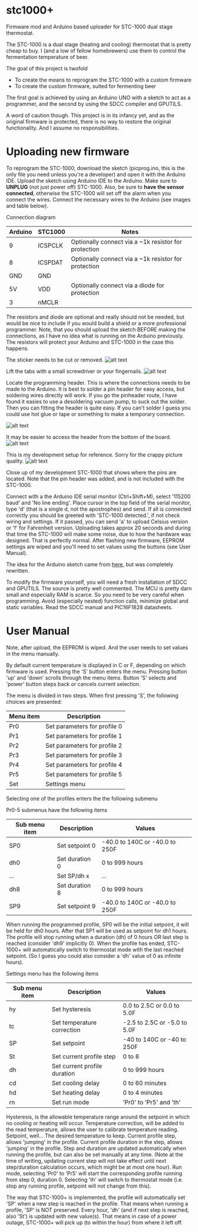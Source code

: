 stc1000+
========

Firmware mod and Arduino based uploader for STC-1000 dual stage thermostat.

The STC-1000 is a dual stage (heating and cooling) thermostat that is pretty cheap to buy. I (and a low of fellow homebrewers) use them to control the fermentation temperature of beer.

The goal of this project is twofold
 * To create the means to reprogram the STC-1000 with a custom firmware
 * To create the custom firmware, suited for fermenting beer

The first goal is achieved by using an Arduino UNO with a sketch to act as a programmer, and the second by using the SDCC compiler and GPUTILS. 

A word of caution though. This project is in its infancy yet, and as the original firmware is protected, there is no way to restore the original functionality. And I assume no responsibilities.

Uploading new firmware
======================

To reprogram the STC-1000, download the sketch (picprog.ino, this is the only file you need unless you're a developer) and open it with the Arduino IDE.
Upload the sketch using Arduino IDE to the Arduino. 
Make sure to **UNPLUG** (not just power off) STC-1000. Also, be sure to **have the sensor connected**, otherwise the STC-1000 will set off the alarm when you connect the wires.
Connect the necessary wires to the Arduino (see images and table below). 

Connection diagram

| Arduino | STC1000   | Notes |
|---------|-----------|-------|
| 9       | ICSPCLK   | Optionally connect via a ~1k resistor for protection | 
| 8       | ICSPDAT   | Optionally connect via a ~1k resistor for protection |
| GND     | GND       | |
| 5V      | VDD       | Optionally connect via a diode for protection |
| 3       | nMCLR     | |

The resistors and diode are optional and really should not be needed, but would be nice to include if you would build a shield or a more professional programmer. Note, that you should upload the sketch BEFORE making the connections, as I have no idea what is running on the Arduino previously. The resistors will protect your Arduino and STC-1000 in the case this happens.

The sticker needs to be cut or removed.
![alt text](http://i62.tinypic.com/2rf3ts5.jpg "Cut the sticker")

Lift the tabs with a small screwdriver or your fingernails.
![alt text](http://i60.tinypic.com/b9j7gm.jpg "Lift tab and pull board out")

Locate the programming header. This is where the connections needs to be made to the Arduino. It is best to solder a pin header for easy access, but soldering wires directly will work. If you go the pinheader route, I have found it easies to use a desoldering vacuum pump, to suck out the solder. Then you can fitting the header is quite easy. If you can't solder I guess you could use hot glue or tape or something to make a temporary connection.

![alt text](http://i61.tinypic.com/213j1v7.jpg "Locate programming header")

It may be easier to access the header from the bottom of the board.
![alt text](http://i60.tinypic.com/k970o7.jpg "Might be easier to access from the bottom")

This is my development setup for reference. Sorry for the crappy picture quality.
![alt text](http://i62.tinypic.com/11ue2rd.jpg "Example setup")

Close up of my development STC-1000 that shows where the pins are located. Note that the pin header was added, and is not included with the STC-1000.

Connect with a the Arduino IDE serial monitor (Ctrl+Shift+M), select '115200 baud' and 'No line ending'. 
Place cursor in the top field of the serial monitor, type 'd' (that is a single d, not the apostrophes) and send.
If all is connected correctly you should be greeted with 'STC-1000 detected.', if not check wiring and settings. If it passed, you can send 'a' to upload Celsius version or 'f' for Fahrenheit version. Uploading takes approx 20 seconds and during that time the STC-1000 will make some noise, due to how the hardware was designed. That is perfectly normal.
After flashing new firmware, EEPROM settings are wiped and you'll need to set values using the buttons (see User Manual).

The idea for the Arduino sketch came from [here](http://forum.arduino.cc/index.php?topic=92929.0), but was completely rewritten.

To modify the firmware yourself, you will need a fresh installation of SDCC and GPUTILS. The source is pretty well commented. The MCU is pretty darn small and especially RAM is scarce. So you need to be very careful when programming. Avoid (especially nested) function calls, minimize global and static variables. Read the SDCC manual and PIC16F1828 datasheets. 

User Manual
===========

Note, after upload, the EEPROM is wiped. And the user needs to set values in the menu manually.

By default current temperature is displayed in C or F, depending on which firmware is used.
Pressing the 'S' button enters the menu. Pressing button 'up' and 'down' scrolls through the menu items. 
Button 'S' selects and 'power' button steps back or cancels current selection.

The menu is divided in two steps. When first pressing 'S', the following choices are presented:

|Menu item|Description|
|---|---|
|Pr0|Set parameters for profile 0|
|Pr1|Set parameters for profile 1|
|Pr2|Set parameters for profile 2|
|Pr3|Set parameters for profile 3|
|Pr4|Set parameters for profile 4|
|Pr5|Set parameters for profile 5|
|Set|Settings menu|

Selecting one of the profiles enters the the following submenu

Pr0-5 submenus have the following items

|Sub menu item|Description|Values|
|---|---|---|
SP0|Set setpoint 0|\-40.0 to 140C or \-40.0 to 250F
dh0|Set duration 0|0 to 999 hours
...|Set SP/dh x   |...
dh8|Set duration 8|0 to 999 hours
SP9|Set setpoint 9|\-40.0 to 140C or \-40.0 to 250F

When running the programmed profile, SP0 will be the initial setpoint, it will be held for dh0 hours. After that SP1 will be used as setpoint for dh1 hours. The profile will stop running when a duration (dh) of 0 hours OR last step is 
reached (consider 'dh9' implicitly 0).
When the profile has ended, STC-1000+ will automatically switch to thermostat mode with the last reached setpoint. 
(So I guess you could also consider a 'dh' value of 0 as infinite hours).

Settings menu has the following items

|Sub menu item|Description|Values|
|---|---|---|
hy|Set hysteresis|0.0 to 2.5C or 0.0 to 5.0F
tc|Set temperature correction|\-2.5 to 2.5C or \-5.0 to 5.0F
SP|Set setpoint|\-40 to 140C or \-40 to 250F
St|Set current profile step|0 to 8
dh|Set current profile duration|0 to 999 hours
cd|Set cooling delay|0 to 60 minutes
hd|Set heating delay|0 to 4 minutes
rn|Set run mode|'Pr0' to 'Pr5' and 'th'

Hysteresis, is the allowable temperature range around the setpoint in which no cooling or heating will occur.
Temperature correction, will be added to the read temperature, allows the user to calibrate temperature reading.
Setpoint, well... The desired temperature to keep.
Current profile step, allows 'jumping' in the profile.
Current profile duration in the step, allows 'jumping' in the profile. Step and duration are updated automatically when 
running the profile, but can also be set manually at any time. (Note at the time of writing, updating current step will not take effect until next step/duration calculation occurs, which might be at most one hour).
Run mode, selecting 'Pr0' to 'Pr5' will start the corresponding profile running from step 0, duration 0. Selecting 'th' 
will switch to thermostat mode (i.e. stop any running profile, setpoint will not change from this).

The way that STC-1000+ is implemented, the profile will automatically set 'SP' when a new step is reached in the profile. 
That means when running a profile, 'SP' is NOT preserved.
Every hour, 'dh' (and if next step is reached, also 'St') is updated with new value(s). That means in case of a power outage, STC-1000+ will pick up (to within the hour) from where it left off.


